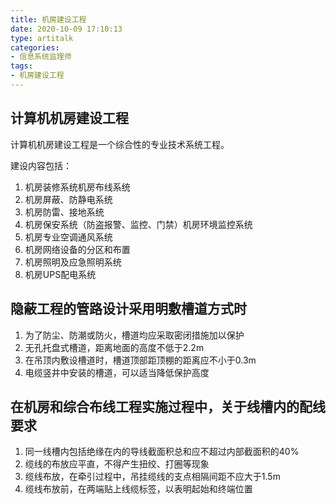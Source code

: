 ```yaml
---
title: 机房建设工程
date: 2020-10-09 17:10:13
type: artitalk
categories:
- 信息系统监理师
tags:
- 机房建设工程
---
```


## 计算机机房建设工程

计算机机房建设工程是一个综合性的专业技术系统工程。

建设内容包括：

1. 机房装修系统机房布线系统
2. 机房屏蔽、防静电系统
3. 机房防雷、接地系统
4. 机房保安系统（防盗报警、监控、门禁）机房环境监控系统
5. 机房专业空调通风系统
6. 机房网络设备的分区和布置
7. 机房照明及应急照明系统
8. 机房UPS配电系统

## 隐蔽工程的管路设计采用明敷槽道方式时

1. 为了防尘、防潮或防火，槽道均应采取密闭措施加以保护
2. 无孔托盘式槽道，距离地面的高度不低于2.2m
3. 在吊顶内敷设槽道时，槽道顶部距顶棚的距离应不小于0.3m
4. 电缆竖井中安装的槽道，可以适当降低保护高度

## 在机房和综合布线工程实施过程中，关于线槽内的配线要求

1. 同一线槽内包括绝缘在内的导线截面积总和应不超过内部截面积的40%
2. 缆线的布放应平直，不得产生扭绞、打圈等现象
3. 缆线布放，在牵引过程中，吊挂缆线的支点相隔间距不应大于1.5m 
4. 缆线布放前，在两端贴上线缆标签，以表明起始和终端位置